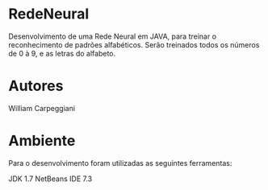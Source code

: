 RedeNeural
==========

Desenvolvimento de uma Rede Neural em JAVA, para treinar o reconhecimento de padrões alfabéticos.
Serão treinados todos os números de 0 à 9, e as letras do alfabeto.

Autores
==========

William Carpeggiani

Ambiente
==========

Para o desenvolvimento foram utilizadas as seguintes ferramentas:

JDK 1.7
NetBeans IDE 7.3
